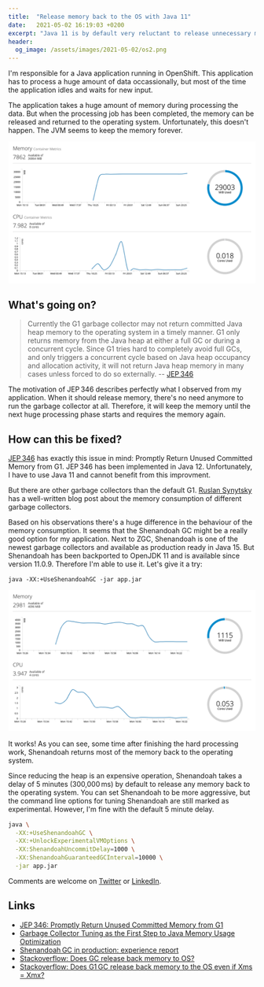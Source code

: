 ```yaml
---
title:  "Release memory back to the OS with Java 11"
date:   2021-05-02 16:19:03 +0200
excerpt: "Java 11 is by default very reluctant to release unnecessary memory back to the operation system. The Shenandoah GC is more aggressive and available in Java 11."
header:
  og_image: /assets/images/2021-05-02/os2.png
---
```


I'm responsible for a Java application running in OpenShift. This application has to process a huge amount of data occassionally, but most of the time the application idles and waits for new input.

The application takes a huge amount of memory during processing the data. But when the processing job has been completed, the memory can be released and returned to the operating system. Unfortunately, this doesn't happen. The JVM seems to keep the memory forever.

![OpenShift Metrics](/assets/images/2021-05-02/os1.png)


## What's going on?

>  Currently the G1 garbage collector may not return committed Java heap memory to the operating system in a timely manner. G1 only returns memory from the Java heap at either a full GC or during a concurrent cycle. Since G1 tries hard to completely avoid full GCs, and only triggers a concurrent cycle based on Java heap occupancy and allocation activity, it will not return Java heap memory in many cases unless forced to do so externally. -- [JEP 346](https://openjdk.java.net/jeps/346)

The motivation of JEP 346 describes perfectly what I observed from my application. When it should release memory, there's no need anymore to run the garbage collector at all. Therefore, it will keep the memory until the next huge processing phase starts and requires the memory again.


## How can this be fixed?

[JEP 346](https://openjdk.java.net/jeps/346) has exactly this issue in mind: Promptly Return Unused Committed Memory from G1. JEP 346 has been implemented in Java 12. Unfortunately, I have to use Java 11 and cannot benefit from this improvment.

But there are other garbage collectors than the default G1. [Ruslan Synytsky](https://jelastic.com/blog/tuning-garbage-collector-java-memory-usage-optimization/) has a well-written blog post about the memory consumption of different garbage collectors.

Based on his observations there's a huge difference in the behaviour of the memory consumption. It seems that the Shenandoah GC might be a really good option for my application. Next to ZGC, Shenandoah is one of the newest garbage collectors and available as production ready in Java 15. But Shenandoah has been backported to OpenJDK 11 and is available since version 11.0.9. Therefore I'm able to use it. Let's give it a try:

    java -XX:+UseShenandoahGC -jar app.jar

![OpenShift Metrics](/assets/images/2021-05-02/os2.png)

It works! As you can see, some time after finishing the hard processing work, Shenandoah returns most of the memory back to the operating system.

Since reducing the heap is an expensive operation, Shenandoah takes a delay of 5 minutes (300,000 ms) by default to release any memory back to the operating system. You can set Shenandoah to be more aggressive, but the command line options for tuning Shenandoah are still marked as experimental. However, I'm fine with the default 5 minute delay.

```sh
java \
  -XX:+UseShenandoahGC \
  -XX:+UnlockExperimentalVMOptions \
  -XX:ShenandoahUncommitDelay=1000 \
  -XX:ShenandoahGuaranteedGCInterval=10000 \
  -jar app.jar
```

Comments are welcome on [Twitter](https://twitter.com/TheThomasPr/status/1388916641178718208) or [LinkedIn](https://www.linkedin.com/posts/thomas-preissler_release-memory-back-to-the-os-with-java-11-activity-6857659740864987136-oBwF).

## Links

* [JEP 346: Promptly Return Unused Committed Memory from G1](https://openjdk.java.net/jeps/346)
* [Garbage Collector Tuning as the First Step to Java Memory Usage Optimization](https://jelastic.com/blog/tuning-garbage-collector-java-memory-usage-optimization/)
* [Shenandoah GC in production: experience report](http://clojure-goes-fast.com/blog/shenandoah-in-production/)
* [Stackoverflow: Does GC release back memory to OS?](https://stackoverflow.com/questions/30458195/does-gc-release-back-memory-to-os)
* [Stackoverflow: Does G1 GC release back memory to the OS even if Xms = Xmx?](https://stackoverflow.com/questions/59362760/does-g1gc-release-back-memory-to-the-os-even-if-xms-xmx)
